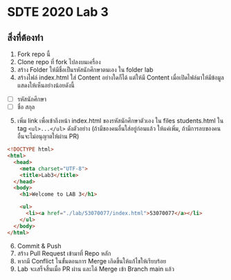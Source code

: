 # SDTE 2020 Lab 3

## สิ่งที่ต้องทำ
1. Fork repo นี้
2. Clone repo ที่ fork ไปลงบนเครื่อง
3. สร้าง Folder ให้มีชื่อเป็นรหัสนักศึกษาตนเอง ใน folder lab
4. สร้างไฟล์​ index.html ใส่ Content อย่างใดก็ได้ แต่ให้มี Content เมื่อเปิดไฟล์มาให้มีข้อมูลแสดงให้เห็นอย่างน้อยดังนี้
- [ ] รหัสนักศึกษา
- [ ] ชื่อ สกุล
5. เพิ่ม link เพื่อเข้าถึงหน้า index.html ของรหัสนักศึกษาตัวเอง ใน files students.html ใน tag `<ul>...</ul>` ดังตัวอย่าง (ถ้ามีของคนอื่นใส่อยู่ก่อนแล้ว ให้แค่เพิ่ม, ถ้ามีการลบของคนอื่นจะไม่อนุญาตให้ผ่าน PR)

```html
<!DOCTYPE html>
<html>
  <head>
    <meta charset="UTF-8">
    <title>Lab3</title>
  </head>
  <body>
    <h1>Welcome to LAB 3</h1>

    <ul>
      <li><a href="./lab/53070077/index.html">53070077</a></li>
    </ul>
  </body>
</html>
```
6. Commit & Push
7. สร้าง Pull Request เข้ามาที่ Repo หลัก
8. หากมี Conflict ในขั้นตอนการ Merge เกิดขึ้นให้แก้ไขให้เรียบร้อย
9. Lab จะเสร็จสิ้นเมื่อ PR ผ่าน และได้ Merge เข้า Branch main แล้ว

